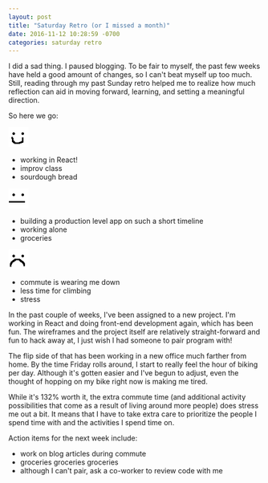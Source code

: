 ```yaml
---
layout: post
title: "Saturday Retro (or I missed a month)"
date: 2016-11-12 10:28:59 -0700
categories: saturday retro
---
```


I did a sad thing. I paused blogging. To be fair to myself,
the past few weeks have held a good amount of changes, so I
can't beat myself up too much. Still, reading through my past
Sunday retro helped me to realize how much reflection can aid
in moving forward, learning, and setting a meaningful direction.

So here we go:

<img src="/img/smile.png?raw=true">

* working in React!
* improv class
* sourdough bread

<img src="/img/neutral.png?raw=true">

* building a production level app on such a short timeline
* working alone
* groceries

<img src="/img/sad.png?raw=true">

* commute is wearing me down
* less time for climbing
* stress

In the past couple of weeks, I've been assigned to a new project.
I'm working in React and doing front-end development again, which
has been fun. The wireframes and the project itself are
relatively straight-forward and fun to hack away at, I just
wish I had someone to pair program with!

The flip side of that has been working in a new office much
farther from home. By the time Friday rolls around, I start
to really feel the hour of biking per day. Although it's gotten
easier and I've begun to adjust, even the thought of hopping
on my bike right now is making me tired.

While it's 132% worth it, the extra commute time (and additional
activity possibilities that come as a result of living around more
people) does stress me out a bit. It means that I have to take
extra care to prioritize the people I spend time with and the
activities I spend time on.

Action items for the next week include:

* work on blog articles during commute
* groceries groceries groceries
* although I can't pair, ask a co-worker to review code with me
